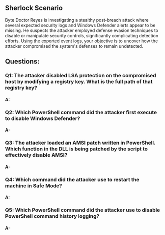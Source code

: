 
## Sherlock Scenario

Byte Doctor Reyes is investigating a stealthy post-breach attack where several expected security logs and Windows Defender alerts appear to be missing. He suspects the attacker employed defense evasion techniques to disable or manipulate security controls, significantly complicating detection efforts. Using the exported event logs, your objective is to uncover how the attacker compromised the system's defenses to remain undetected.

## Questions: 


### Q1: The attacker disabled LSA protection on the compromised host by modifying a registry key. What is the full path of that registry key?

#### A: 

### Q2: Which PowerShell command did the attacker first execute to disable Windows Defender?

#### A: 

### Q3: The attacker loaded an AMSI patch written in PowerShell. Which function in the DLL is being patched by the script to effectively disable AMSI?

#### A: 

### Q4: Which command did the attacker use to restart the machine in Safe Mode?

#### A: 

### Q5: Which PowerShell command did the attacker use to disable PowerShell command history logging?

#### A: 

